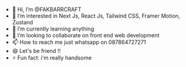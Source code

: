 - 👋 Hi, I’m @FAKBARRCRAFT
- 👀 I’m interested in Next Js, React Js, Tailwind CSS, Framer Motion, Zustand
- 🌱 I’m currently learning anything
- 💞️ I’m looking to collaborate on front end web development
- 📫 How to reach me just whatsapp on 087864727271
- 😄 Let's be friend !!
- ⚡ Fun fact: i'm really handsome

<!---
FAKBARRCRAFT/FAKBARRCRAFT is a ✨ special ✨ repository because its `README.md` (this file) appears on your GitHub profile.
You can click the Preview link to take a look at your changes.
--->
